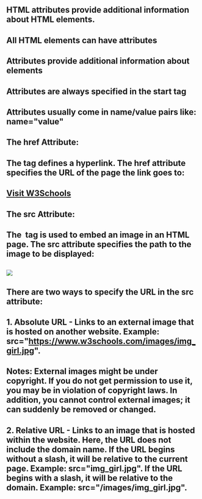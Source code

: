 ## HTML attributes provide additional information about HTML elements.
## All HTML elements can have attributes
## Attributes provide additional information about elements
## Attributes are always specified in the start tag
## Attributes usually come in name/value pairs like: name="value"

## The href Attribute:
## The <a> tag defines a hyperlink. The href attribute specifies the URL of the page the link goes to:
## <a href="https://www.w3schools.com">Visit W3Schools</a>

## The src Attribute:
## The <img> tag is used to embed an image in an HTML page. The src attribute specifies the path to the image to be displayed:
## <img src="img_girl.jpg">
## There are two ways to specify the URL in the src attribute:

## 1. Absolute URL - Links to an external image that is hosted on another website. Example: src="https://www.w3schools.com/images/img_girl.jpg".

## Notes: External images might be under copyright. If you do not get permission to use it, you may be in violation of copyright laws. In addition, you cannot control external images; it can suddenly be removed or changed.

## 2. Relative URL - Links to an image that is hosted within the website. Here, the URL does not include the domain name. If the URL begins without a slash, it will be relative to the current page. Example: src="img_girl.jpg". If the URL begins with a slash, it will be relative to the domain. Example: src="/images/img_girl.jpg".
